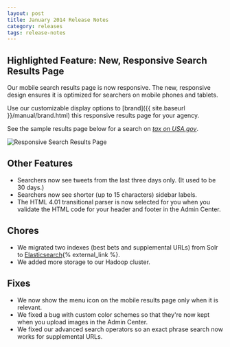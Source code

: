 ```yaml
---
layout: post
title: January 2014 Release Notes
category: releases
tags: release-notes
---
```


## Highlighted Feature: New, Responsive Search Results Page

Our mobile search results page is now responsive. The new, responsive design ensures it is optimized for searchers on mobile phones and tablets. 

Use our customizable display options to [brand]({{ site.baseurl }}/manual/brand.html) this responsive results page for your agency.

See the sample results page below for a search on *[tax on USA.gov](https://search.usa.gov/search?affiliate=usagov&query=tax&m=true)*.

![Responsive Search Results Page](https://d3qcdigd1fhos0.cloudfront.net/blog/img/feature-mobile-results-pages.png "Responsive Search Results Page")

## Other Features

* Searchers now see tweets from the last three days only. (It used to be 30 days.)
* Searchers now see shorter (up to 15 characters) sidebar labels.
* The HTML 4.01 transitional parser is now selected for you when you validate the HTML code for your header and footer in the Admin Center.

## Chores

* We migrated two indexes (best bets and supplemental URLs) from Solr to [Elasticsearch](http://www.elasticsearch.org/){% external_link %}.
* We added more storage to our Hadoop cluster.

## Fixes

* We now show the menu icon on the mobile results page only when it is relevant.
* We fixed a bug with custom color schemes so that they're now kept when you upload images in the Admin Center.
* We fixed our advanced search operators so an exact phrase search now works for supplemental URLs.